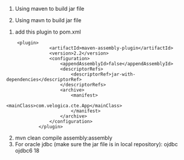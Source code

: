 1. Using maven to build jar file




1. Using mavn to build jar file
1) add this plugin to pom.xml
```
	<plugin>
				<artifactId>maven-assembly-plugin</artifactId>
				<version>2.2</version>
				<configuration>
					<appendAssemblyId>false</appendAssemblyId>
					<descriptorRefs>
						<descriptorRef>jar-with-dependencies</descriptorRef>
					</descriptorRefs>
					<archive>
						<manifest>
							<mainClass>com.velogica.cte.App</mainClass>
						</manifest>
					</archive>
				</configuration>
			</plugin>
```
			
2) mvn clean compile assembly:assembly
3) For oracle jdbc (make sure the jar file is in local repository):
		<dependency>
			<groupId>ojdbc</groupId>
			<artifactId>ojdbc6</artifactId>
			<version>18</version>
		</dependency>
